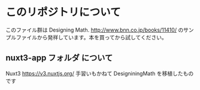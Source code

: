 # このリポジトリについて

このファイル群は
Designing Math.
http://www.bnn.co.jp/books/11410/
のサンプルファイルから発祥しています。本を買ってから試してください。

## nuxt3-app フォルダ について

Nuxt3 https://v3.nuxtjs.org/
手習いもかねて DesigniningMath を移植したものです
